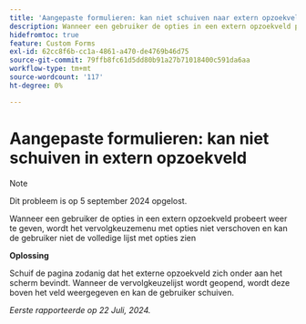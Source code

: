 ```yaml
---
title: 'Aangepaste formulieren: kan niet schuiven naar extern opzoekveld'
description: Wanneer een gebruiker de opties in een extern opzoekveld probeert weer te geven, wordt het vervolgkeuzemenu met opties niet verschoven en kan de gebruiker niet de volledige lijst met opties zien
hidefromtoc: true
feature: Custom Forms
exl-id: 62cc8f6b-cc1a-4861-a470-de4769b46d75
source-git-commit: 79ffb8fc61d5dd80b91a27b71018400c591da6aa
workflow-type: tm+mt
source-wordcount: '117'
ht-degree: 0%

---
```


# Aangepaste formulieren: kan niet schuiven in extern opzoekveld

>[!NOTE]
>
>Dit probleem is op 5 september 2024 opgelost.

Wanneer een gebruiker de opties in een extern opzoekveld probeert weer te geven, wordt het vervolgkeuzemenu met opties niet verschoven en kan de gebruiker niet de volledige lijst met opties zien

**Oplossing**

Schuif de pagina zodanig dat het externe opzoekveld zich onder aan het scherm bevindt. Wanneer de vervolgkeuzelijst wordt geopend, wordt deze boven het veld weergegeven en kan de gebruiker schuiven.

_Eerste rapporteerde op 22 Juli, 2024._
